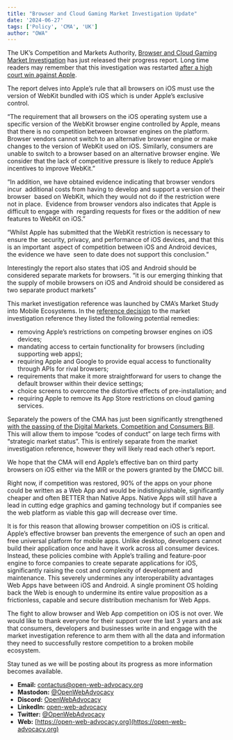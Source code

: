 ```yaml
---
title: "Browser and Cloud Gaming Market Investigation Update"
date: '2024-06-27'
tags: ['Policy', 'CMA', 'UK']
author: "OWA"
---
```


The UK’s Competition and Markets Authority, [Browser and Cloud Gaming Market Investigation](https://www.gov.uk/cma-cases/mobile-browsers-and-cloud-gaming) has just released their progress report. Long time readers may remember that this investigation was restarted [after a high court win against Apple](https://open-web-advocacy.org/blog/apple-loses-on-appeal/).

The report delves into Apple’s rule that all browsers on iOS must use the version of WebKit bundled with iOS which is under Apple’s exclusive control.

“The requirement that all browsers on the iOS operating system use a specific version of the WebKit browser engine controlled by Apple, means that there is no competition between browser engines on the platform. Browser vendors cannot switch to an alternative browser engine or make changes to the version of WebKit used on iOS. Similarly, consumers are unable to switch to a browser based on an alternative browser engine. We consider that the lack of competitive pressure is likely to reduce Apple’s incentives to improve WebKit.”

“In addition, we have obtained evidence indicating that browser vendors incur 
additional costs from having to develop and support a version of their browser 
based on WebKit, which they would not do if the restriction were not in place. 
Evidence from browser vendors also indicates that Apple is difficult to engage with 
regarding requests for fixes or the addition of new features to WebKit on iOS.”

“Whilst Apple has submitted that the WebKit restriction is necessary to ensure the 
security, privacy, and performance of iOS devices, and that this is an important 
aspect of competition between iOS and Android devices, the evidence we have 
seen to date does not support this conclusion.”

Interestingly the report also states that iOS and Android should be considered separate markets for browsers.
“it is our emerging thinking that the supply of mobile browsers on iOS and Android should be considered as two separate product markets”

This market investigation reference was launched by CMA’s Market Study into Mobile Ecosystems. In the [reference decision](https://assets.publishing.service.gov.uk/media/637b65c0d3bf7f7208f6c709/reference_decision__1_.pdf) to the market investigation reference they listed the following potential remedies:

* removing Apple’s restrictions on competing browser engines on iOS devices;
* mandating access to certain functionality for browsers (including supporting web apps);
* requiring Apple and Google to provide equal access to functionality through APIs for rival browsers;
* requirements that make it more straightforward for users to change the default browser within their device settings;
* choice screens to overcome the distortive effects of pre-installation; and
* requiring Apple to remove its App Store restrictions on cloud gaming services.

Separately the powers of the CMA has just been significantly strengthened [with the passing of the Digital Markets, Competition and Consumers Bill](https://open-web-advocacy.org/blog/uk-passes-dmcc/). This will allow them to impose “codes of conduct” on large tech firms with “strategic market status”. This is entirely separate from the market investigation reference, however they will likely read each other’s report.

We hope that the CMA will end Apple’s effective ban on third party browsers on iOS either via the MIR or the powers granted by the DMCC bill. 

Right now, if competition was restored, 90% of the apps on your phone could be written as a Web App and would be indistinguishable, significantly cheaper and often BETTER than Native Apps. Native Apps will still have a lead in cutting edge graphics and gaming technology but if companies see the web platform as viable this gap will decrease over time.

It is for this reason that allowing browser competition on iOS is critical. Apple’s effective browser ban prevents the emergence of such an open and free universal platform for mobile apps. Unlike desktop, developers cannot build their application once and have it work across all consumer devices. Instead, these policies combine with Apple’s trailing and feature-poor engine to force companies to create separate applications for iOS, significantly raising the cost and complexity of development and maintenance. This severely undermines any interoperability advantages Web Apps have between iOS and Android. A single prominent OS holding back the Web is enough to undermine its entire value proposition as a frictionless, capable and secure distribution mechanism for Web Apps.

The fight to allow browser and Web App competition on iOS is not over. We would like to thank everyone for their support over the last 3 years and ask that consumers, developers and businesses write in and engage with the market investigation reference to arm them with all the data and information they need to successfully restore competition to a broken mobile ecosystem.

Stay tuned as we will be posting about its progress as more information becomes available.


- **Email:**        [contactus@open-web-advocacy.org](mailto:contactus@open-web-advocacy.org)
- **Mastodon:**      [@OpenWebAdvocacy](https://mastodon.social/@owa)
- **Discord:**      [OpenWebAdvocacy](https://discord.gg/x53hkqrRKx)
- **LinkedIn:**     [open-web-advocacy](https://www.linkedin.com/company/open-web-advocacy/)
- **Twitter:**      [@OpenWebAdvocacy](https://twitter.com/OpenWebAdvocacy)
- **Web:**         [https://open-web-advocacy.org](https://open-web-advocacy.org)
